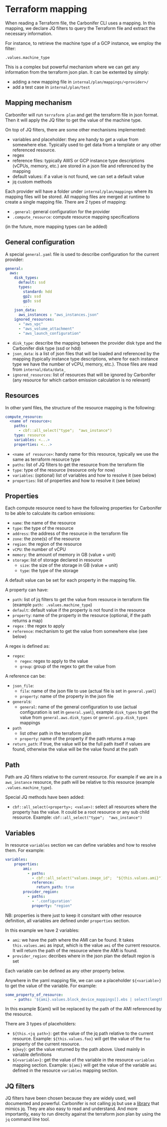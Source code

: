 # Terraform mapping

When reading a Terraform file, the Carbonifer CLI uses a mapping. In this mapping, we declare JQ filters to query the Terraform file and extract the necessary information.

For instance, to retrieve the machine type of a GCP instance, we employ the filter:

```jq
.values.machine_type
```

This is a complex but powerful mechanism where we can get any information from the terraform json plan. It can be extented by simply:

- adding a new mapping file in `internal/plan/mappings/<provider>/`
- add a test case in `internal/plan/test`

## Mapping mechanism

Carbonifer will run `terraform plan` and get the terraform file in json format. Then it will apply the JQ filter to get the value of the machine type.

On top of JQ filters, there are some other mechanisms implemented:

- variables and placeholder: they are handy to get a value from somewhere else. Typically used to get data from a template or any other referenced resource.
- regex
- reference files: typically AWS or GCP instance type descriptions (vCPUs, memory, etc.) are stored in a json file and referenced by the mapping
- default values: if a value is not found, we can set a default value
- jq custom methods

Each provider will have a folder under `internal/plan/mappings` where its mapping files will be stored.
All mapping files are merged at runtime to create a single mapping file.
There are 2 types of mapping:

- `.general`:  general configuration for the provider
- `.compute_resource`: compute resource mapping specifications

(in the future, more mapping types can be added)

## General configuration

A special `general.yaml` file is used to describe configuration for the current provider:

```yaml
general:
  aws:
    disk_types:
      default: ssd
      types:
        standard: hdd
        gp2: ssd
        gp3: ssd
        ...
    json_data:
      aws_instances : "aws_instances.json"
    ignored_resources: 
      - "aws_vpc"
      - "aws_volume_attachment"
      - "aws_launch_configuration"
```

- `disk_type`: describe the mapping between the provider disk type and the Carbonifer disk type (ssd or hdd)
- `json_data`: is a list of json files that will be loaded and referenced by the mapping (typically instance type descriptions, where for each instance type we have the number of vCPU, memory, etc.). Those files are read from `internal/data/data_`
- `ignored_resources`: list of resources that will be ignored by Carbonifer (any resource for which carbon emission calculation is no relevant)

## Resources

In other yaml files, the structure of the resource mapping is the following:

```yaml
compute_resource:
  <name of resource>: 
    paths: 
      - cbf::all_select("type";  "aws_instance")
    type: resource
    variables: <...>
    properties: <...>
```

- `<name of resource>`: handy name for this resource, typically we use the same as terraform resource type
- `paths`: list of JQ filters to get the resource from the terraform file
- `type`: type of the resource (resource only for now)
- `variables`: (optional) list of variables and how to resolve it (see below)
- `properties`: list of properties and how to resolve it (see below)

## Properties

Each compute resource need to have the following properties for Carbonifer to be able to calculate its carbon emissions:

- `name`: the name of the resource
- `type`: the type of the resource
- `address`: the address of the resource in the terraform file
- `zone`: the zone(s) of the resource
- `region`: the region of the resource
- `vCPU`: the number of vCPU
- `memory`: the amount of memory in GB (value + unit)
- `storage`: list of storage declared in resource
  - `size`: the size of the storage in GB (value + unit)
  - `type`: the type of the storage

A default value can be set for each property in the mapping file.

A property can have:

- `path`: list of jq filters to get the value from resource in terraform file (example `path: .values.machine_type`)
- `default`: default value if the property is not found in the resource
- `property`: name of the property in the resource (optional, if the path returns a map)
- `regex` : the regex to apply
- `reference`: mechanism to get the value from somewhere else (see below)

A regex is defined as:

- `regex`:
  - `regex`: regex to apply to the value
  - `group`: group of the regex to get the value from

A reference can be:

- `json_file`:
  - `file`: name of the json file to use (actual file is set in `general.yaml`)
  - `property`: name of the property in the json file
- `general`s:
  - `general`: name of the general configuration to use (actual configuration is set in `general.yaml`), example `disk_types` to get the value from `general.aws.disk_types` or `general.gcp.disk_types` mappings
- `path`
  - list other path in the terraform plan
  - `property`: name of the property if the path returns a map
- `return_path`: if true, the value will be the full path itself if values are found, otherwise the value will be the value found at the path

## Path

Path are JQ filters relative to the current resource. For example if we are in a `aws_instance` resource, the path will be relative to this resource (example `.values.machine_type`).

Special JQ methods have been added:

- `cbf::all_select(<property>; <value>)`: select all resources where the property has the value. It could be a root resource or any sub child resource. Example: `cbf::all_select("type";  "aws_instance")`

## Variables

In resource `variables` section we can define variables and how to resolve them. For example:

```yaml
variables:
    properties:
        ami:
          - paths:
            - cbf::all_select("values.image_id";  "${this.values.ami}")
            reference:
              return_path: true
        provider_region:
          - paths:
            - '.configuration'
            property: "region"
```

NB: properties is there just to keep it consitant with other resource definition, all variables are defined under `properties` section.

In this example we have 2 variables:

- `ami`: we have the path where the AMI can be found. It takes `this.values.ami` as input, which is the value `ami` of the current resource. It will return the path of the resource where the AMI is found.
- `provider_region`: decribes where in the json plan the default region is set

Each variable can be defined as any other property below.

Anywhere in the yaml mapping file, we can use a placeholder `${<variable>}` to get the value of the variable. For example:

```yaml
some_property_of_resource:
    - paths: '${ami}.values.block_device_mappings[].ebs | select(length > 0)'
```

In this example ${ami} will be replaced by the path of the AMI referenced by the resource.

There are 3 types of placeholders:

- `${this.<jq path>}`: get the value of the jq path relative to the current resource. Example: `${this.values.foo}` will get the value of the `foo` property of the current resource.
- `${key}`: get the value returned by the path above. Used mainly in variable definitions
- `${<variable>}`: get the value of the variable in the resource `variables` mapping section. Example: `${ami}` will get the value of the variable `ami` defined in the resource `variables` mapping section.

## JQ filters

JQ filters have been chosen because they are widely used, well documented and powerful. Carbonifer is not calling jq but use a [library](https://github.com/itchyny/gojq) that mimics jq. They are also easy to read and understand. And more importantly, easy to run direclty against the terraform json plan by using the `jq` command line tool.
